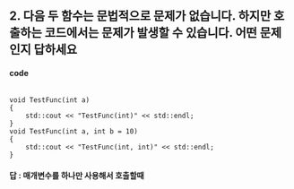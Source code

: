 ## 2. 다음 두 함수는 문법적으로 문제가 없습니다. 하지만 호출하는 코드에서는 문제가 발생할 수 있습니다. 어떤 문제인지 답하세요 

#### code

<pre><code>
void TestFunc(int a)
{
    std::cout << "TestFunc(int)" << std::endl;
}
void TestFunc(int a, int b = 10)
{
    std::cout << "TestFunc(int, int)" << std::endl;
}
</code></pre>

#### 답 : 매개변수를 하나만 사용해서 호출할때
